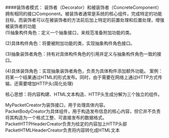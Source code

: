 ####装饰者模式：
  装饰者（Decorator）和被装饰者（ConcreteComponent）拥有相同的接口Component。被装饰者通常是系统的核心组件，完成特定的功能目标。而装饰者可以在被装饰者的方法前后加上特定的前置处理和后置处理，增强被装饰者的功能  
  (1)抽象构件角色：定义一个抽象接口，来规范准备附加功能的类。
  
  (2)具体构件角色：将要被附加功能的类，实现抽象构件角色接口。
  
  (3)抽象装饰者角色：持有对具体构件角色的引用并定义与抽象构件角色一致的接口。
  
  (4)具体装饰角色：实现抽象装饰者角色，负责为具体构件添加额外功能。
案例：将某一个结果通过HTML的形式发布。同时，由于需要在网络上通过HTTP方式传输，还需要增加HTTP头(简化处理)

核心思想：将内容构建、HTML文本构造、HTTP头生成分解为三个独立的组件。

MyPacketCreator为装饰接口，用于处理具体内容。  
PacketBodyCreator为具体组件，用于构造发布信息的核心内容，但它并不负责将其构造为一个格式工整、可直接发布的数据格式。  
PacketHTTPHeaderCreator负责为给定的内容加上HTTP头部  
PacketHTMLHeaderCreator负责将内容转化成HTML文本